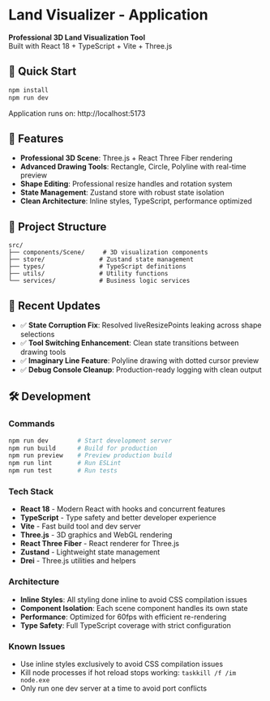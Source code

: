 # Land Visualizer - Application

**Professional 3D Land Visualization Tool**  
Built with React 18 + TypeScript + Vite + Three.js

## 🚀 Quick Start

```bash
npm install
npm run dev
```

Application runs on: http://localhost:5173

## 🎯 Features

- **Professional 3D Scene**: Three.js + React Three Fiber rendering
- **Advanced Drawing Tools**: Rectangle, Circle, Polyline with real-time preview
- **Shape Editing**: Professional resize handles and rotation system
- **State Management**: Zustand store with robust state isolation
- **Clean Architecture**: Inline styles, TypeScript, performance optimized

## 📁 Project Structure

```
src/
├── components/Scene/     # 3D visualization components
├── store/               # Zustand state management
├── types/               # TypeScript definitions
├── utils/               # Utility functions
└── services/            # Business logic services
```

## 🔧 Recent Updates

- ✅ **State Corruption Fix**: Resolved liveResizePoints leaking across shape selections
- ✅ **Tool Switching Enhancement**: Clean state transitions between drawing tools  
- ✅ **Imaginary Line Feature**: Polyline drawing with dotted cursor preview
- ✅ **Debug Console Cleanup**: Production-ready logging with clean output

## 🛠️ Development

### Commands

```bash
npm run dev        # Start development server
npm run build      # Build for production
npm run preview    # Preview production build
npm run lint       # Run ESLint
npm run test       # Run tests
```

### Tech Stack

- **React 18** - Modern React with hooks and concurrent features
- **TypeScript** - Type safety and better developer experience  
- **Vite** - Fast build tool and dev server
- **Three.js** - 3D graphics and WebGL rendering
- **React Three Fiber** - React renderer for Three.js
- **Zustand** - Lightweight state management
- **Drei** - Three.js utilities and helpers

### Architecture

- **Inline Styles**: All styling done inline to avoid CSS compilation issues
- **Component Isolation**: Each scene component handles its own state
- **Performance**: Optimized for 60fps with efficient re-rendering
- **Type Safety**: Full TypeScript coverage with strict configuration

### Known Issues

- Use inline styles exclusively to avoid CSS compilation issues
- Kill node processes if hot reload stops working: `taskkill /f /im node.exe`
- Only run one dev server at a time to avoid port conflicts
